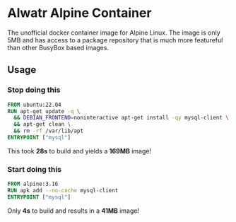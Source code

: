 # Alwatr Alpine Container

The unofficial docker container image for Alpine Linux. The image is only 5MB and has access to a package repository that is much more featureful than other BusyBox based images.

## Usage

### Stop doing this

```dockerfile
FROM ubuntu:22.04
RUN apt-get update -q \
  && DEBIAN_FRONTEND=noninteractive apt-get install -qy mysql-client \
  && apt-get clean \
  && rm -rf /var/lib/apt
ENTRYPOINT ["mysql"]
```

This took **28s** to build and yields a **169MB** image!

### Start doing this

```dockerfile
FROM alpine:3.16
RUN apk add --no-cache mysql-client
ENTRYPOINT ["mysql"]
```

Only **4s** to build and results in a **41MB** image!
